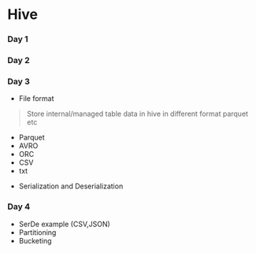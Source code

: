 # Hive
### Day 1
### Day 2
### Day 3
+ File format
> Store internal/managed table data in hive in different format parquet etc
  - Parquet
  - AVRO
  - ORC
  - CSV
  - txt
+ Serialization and Deserialization

### Day 4
+ SerDe example (CSV,JSON)
+ Partitioning
+ Bucketing


